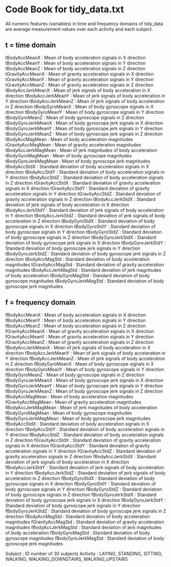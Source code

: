 # Code Book for tidy_data.txt

All numeric features (variables) in time and frequency domains of tidy_data are average
measurement values over each activity and each subject.

## t = time domain

tBodyAccMeanX        : Mean of body acceleration signals in X direction
tBodyAccMeanY        : Mean of body acceleration signals in Y direction
tBodyAccMeanZ        : Mean of body acceleration signals in Z direction
tGravityAccMeanX     : Mean of gravity acceleration signals in X direction
tGravityAccMeanY     : Mean of gravity acceleration signals in Y direction
tGravityAccMeanZ     : Mean of gravity acceleration signals in Z direction
tBodyAccJerkMeanX    : Mean of jerk signals of body acceleration in X direction
tBodyAccJerkMeanY    : Mean of jerk signals of body acceleration in Y direction
tBodyAccJerkMeanZ    : Mean of jerk signals of body acceleration in Z direction
tBodyGyroMeanX       : Mean of body gyroscope signals in X direction
tBodyGyroMeanY       : Mean of body gyroscope signals in Y direction
tBodyGyroMeanZ       : Mean of body gyroscope signals in Z direction
tBodyGyroJerkMeanX   : Mean of body gyroscope jerk signals in X direction
tBodyGyroJerkMeanY   : Mean of body gyroscope jerk signals in Y direction
tBodyGyroJerkMeanZ   : Mean of body gyroscope jerk signals in Z direction
tBodyAccMagMean      : Mean of body acceleration magnitudes
tGravityAccMagMean   : Mean of gravity acceleration magnitudes
tBodyAccJerkMagMean  : Mean of jerk magnitudes of body acceleration
tBodyGyroMagMean     : Mean of body gyroscope magnitudes
tBodyGyroJerkMagMean : Mean of body gyroscope jerk magnitudes
tBodyAccStdX         : Standard deviation of body acceleration signals in X direction
tBodyAccStdY         : Standard deviation of body acceleration signals in Y direction
tBodyAccStdZ         : Standard deviation of body acceleration signals in Z direction
tGravityAccStdX      : Standard deviation of gravity acceleration signals in X direction
tGravityAccStdY      : Standard deviation of gravity acceleration signals in Y direction
tGravityAccStdZ      : Standard deviation of gravity acceleration signals in Z direction
tBodyAccJerkStdX     : Standard deviation of jerk signals of body acceleration in X direction
tBodyAccJerkStdY     : Standard deviation of jerk signals of body acceleration in Y direction
tBodyAccJerkStdZ     : Standard deviation of jerk signals of body acceleration in Z direction
tBodyGyroStdX        : Standard deviation of body gyroscope signals in X direction
tBodyGyroStdY        : Standard deviation of body gyroscope signals in Y direction
tBodyGyroStdZ        : Standard deviation of body gyroscope signals in Z direction
tBodyGyroJerkStdX    : Standard deviation of body gyroscope jerk signals in X direction
tBodyGyroJerkStdY    : Standard deviation of body gyroscope jerk signals in Y direction
tBodyGyroJerkStdZ    : Standard deviation of body gyroscope jerk signals in Z direction
tBodyAccMagStd       : Standard deviation of body acceleration magnitudes
tGravityAccMagStd    : Standard deviation of gravity acceleration magnitudes
tBodyAccJerkMagStd   : Standard deviation of jerk magnitudes of body acceleration
tBodyGyroMagStd      : Standard deviation of body gyroscope magnitudes
tBodyGyroJerkMagStd  : Standard deviation of body gyroscope jerk magnitudes

## f = frequency domain

fBodyAccMeanX        : Mean of body acceleration signals in X direction
fBodyAccMeanY        : Mean of body acceleration signals in Y direction
fBodyAccMeanZ        : Mean of body acceleration signals in Z direction
fGravityAccMeanX     : Mean of gravity acceleration signals in X direction
fGravityAccMeanY     : Mean of gravity acceleration signals in Y direction
fGravityAccMeanZ     : Mean of gravity acceleration signals in Z direction
fBodyAccJerkMeanX    : Mean of jerk signals of body acceleration in X direction
fBodyAccJerkMeanY    : Mean of jerk signals of body acceleration in Y direction
fBodyAccJerkMeanZ    : Mean of jerk signals of body acceleration in Z direction
fBodyGyroMeanX       : Mean of body gyroscope signals in X direction
fBodyGyroMeanY       : Mean of body gyroscope signals in Y direction
fBodyGyroMeanZ       : Mean of body gyroscope signals in Z direction
fBodyGyroJerkMeanX   : Mean of body gyroscope jerk signals in X direction
fBodyGyroJerkMeanY   : Mean of body gyroscope jerk signals in Y direction
fBodyGyroJerkMeanZ   : Mean of body gyroscope jerk signals in Z direction
fBodyAccMagMean      : Mean of body acceleration magnitudes
fGravityAccMagMean   : Mean of gravity acceleration magnitudes
fBodyAccJerkMagMean  : Mean of jerk magnitudes of body acceleration
fBodyGyroMagMean     : Mean of body gyroscope magnitudes
fBodyGyroJerkMagMean : Mean of body gyroscope jerk magnitudes
fBodyAccStdX         : Standard deviation of body acceleration signals in X direction
fBodyAccStdY         : Standard deviation of body acceleration signals in Y direction
fBodyAccStdZ         : Standard deviation of body acceleration signals in Z direction
fGravityAccStdX      : Standard deviation of gravity acceleration signals in X direction
fGravityAccStdY      : Standard deviation of gravity acceleration signals in Y direction
fGravityAccStdZ      : Standard deviation of gravity acceleration signals in Z direction
fBodyAccJerkStdX     : Standard deviation of jerk signals of body acceleration in X direction
fBodyAccJerkStdY     : Standard deviation of jerk signals of body acceleration in Y direction
fBodyAccJerkStdZ     : Standard deviation of jerk signals of body acceleration in Z direction
fBodyGyroStdX        : Standard deviation of body gyroscope signals in X direction
fBodyGyroStdY        : Standard deviation of body gyroscope signals in Y direction
fBodyGyroStdZ        : Standard deviation of body gyroscope signals in Z direction
fBodyGyroJerkStdX    : Standard deviation of body gyroscope jerk signals in X direction
fBodyGyroJerkStdY    : Standard deviation of body gyroscope jerk signals in Y direction
fBodyGyroJerkStdZ    : Standard deviation of body gyroscope jerk signals in Z direction
fBodyAccMagStd       : Standard deviation of body acceleration magnitudes
fGravityAccMagStd    : Standard deviation of gravity acceleration magnitudes
fBodyAccJerkMagStd   : Standard deviation of jerk magnitudes of body acceleration
fBodyGyroMagStd      : Standard deviation of body gyroscope magnitudes
fBodyGyroJerkMagStd  : Standard deviation of body gyroscope jerk magnitudes

Subject              : ID number of 30 subjects
Activity             : LAYING, STANDING, SITTING, WALKING, WALKING\_DOWNSTAIRS, WALKING\_UPSTAIRS
